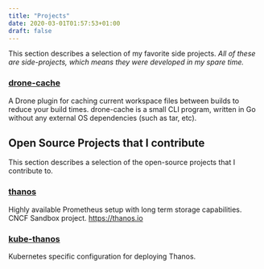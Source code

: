 ```yaml
---
title: "Projects"
date: 2020-03-01T01:57:53+01:00
draft: false
---
```


This section describes a selection of my favorite side projects. _All of these are side-projects, which means they were developed in my spare time._

<!-- ## Go Projects -->

### [drone-cache](https://github.com/meltwater/drone-cache)

A Drone plugin for caching current workspace files between builds to reduce your build times. drone-cache is a small CLI program, written in Go without any external OS dependencies (such as tar, etc).

<!-- ## Kubernetes Projects

### [kluster](https://github.com/kakkoyun/kluster)

TBA

## Prometheus Projects

TBA -->

## Open Source Projects that I contribute

This section describes a selection of the open-source projects that I contribute to.

### [thanos](https://github.com/thanos-io/thanos)

Highly available Prometheus setup with long term storage capabilities. CNCF Sandbox project. https://thanos.io

### [kube-thanos](https://github.com/thanos-io/kube-thanos)

Kubernetes specific configuration for deploying Thanos.
